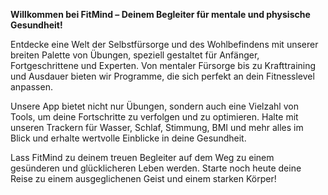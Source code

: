 **Willkommen bei FitMind – Deinem Begleiter für mentale und physische Gesundheit!**

Entdecke eine Welt der Selbstfürsorge und des Wohlbefindens mit unserer breiten Palette von Übungen, speziell gestaltet für Anfänger, Fortgeschrittene und Experten. Von mentaler Fürsorge bis zu Krafttraining und Ausdauer bieten wir Programme, die sich perfekt an dein Fitnesslevel anpassen.

Unsere App bietet nicht nur Übungen, sondern auch eine Vielzahl von Tools, um deine Fortschritte zu verfolgen und zu optimieren. Halte mit unseren Trackern für Wasser, Schlaf, Stimmung, BMI und mehr alles im Blick und erhalte wertvolle Einblicke in deine Gesundheit.

Lass FitMind zu deinem treuen Begleiter auf dem Weg zu einem gesünderen und glücklicheren Leben werden. Starte noch heute deine Reise zu einem ausgeglichenen Geist und einem starken Körper!
